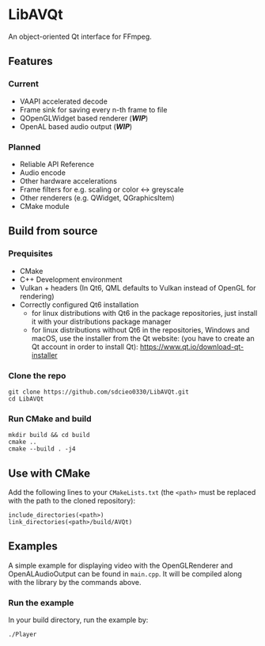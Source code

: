 # LibAVQt

An object-oriented Qt interface for FFmpeg.

## Features

### Current

- VAAPI accelerated decode
- Frame sink for saving every n-th frame to file
- QOpenGLWidget based renderer (***WIP***)
- OpenAL based audio output (***WIP***)

### Planned

- Reliable API Reference
- Audio encode
- Other hardware accelerations
- Frame filters for e.g. scaling or color <-> greyscale
- Other renderers (e.g. QWidget, QGraphicsItem)
- CMake module

## Build from source

### Prequisites

- CMake
- C++ Development environment
- Vulkan + headers (In Qt6, QML defaults to Vulkan instead of OpenGL for
  rendering)
- Correctly configured Qt6 installation
    - for linux distributions with Qt6 in the package repositories, just install
      it with your distributions package manager
    - for linux distributions without Qt6 in the repositories, Windows and
      macOS, use the installer from the Qt website: (you have to create an Qt
      account in order to install Qt): https://www.qt.io/download-qt-installer

### Clone the repo

```
git clone https://github.com/sdcieo0330/LibAVQt.git
cd LibAVQt
```

### Run CMake and build

```
mkdir build && cd build
cmake ..
cmake --build . -j4
```

## Use with CMake

Add the following lines to your ``CMakeLists.txt``
(the ``<path>`` must be replaced with the path to the cloned repository):

```
include_directories(<path>)
link_directories(<path>/build/AVQt)
```

## Examples

A simple example for displaying video with the OpenGLRenderer and OpenALAudioOutput can be found
in ``main.cpp``. It will be compiled along with the library by the commands above.

### Run the example
In your build directory, run the example by:
```
./Player
```
